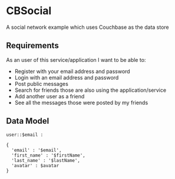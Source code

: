 # CBSocial

A social network example which uses Couchbase as the data store

## Requirements

As an user of this service/application I want to be able to:

* Register with your email address and password
* Login with an email address and password
* Post public messages
* Search for friends those are also using the application/service
* Add another user as a friend
* See all the messages those were posted by my friends

## Data Model
```
user::$email :

{
  'email' : '$email',
  'first_name' : '$firstName',
  'last_name' : '$lastName',
  'avatar' : $avatar
}



```
